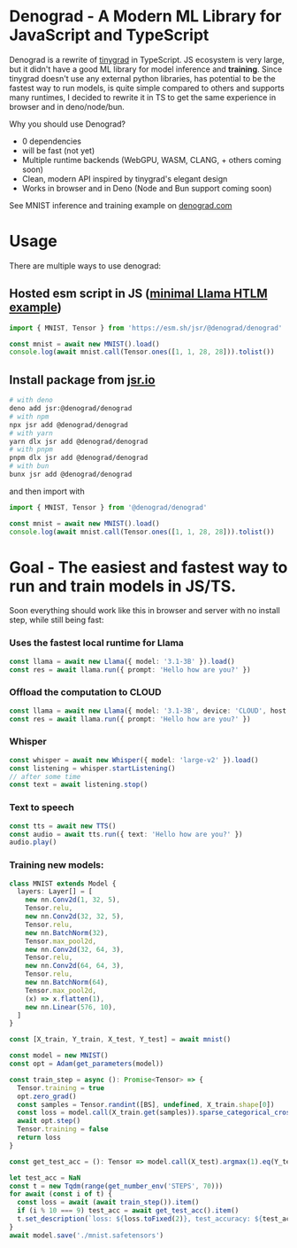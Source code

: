 # Denograd - A Modern ML Library for JavaScript and TypeScript

Denograd is a rewrite of [tinygrad](https://tinygrad.org/) in TypeScript. JS ecosystem is very large, but it didn't have a good ML library for model inference and **training**. Since tinygrad doesn't use any external python libraries, has potential to be the fastest way to run models, is quite simple compared to others and supports many runtimes, I decided to rewrite it in TS to get the same experience in browser and in deno/node/bun.

Why you should use Denograd?

- 0 dependencies
- will be fast (not yet)
- Multiple runtime backends (WebGPU, WASM, CLANG, + others coming soon)
- Clean, modern API inspired by tinygrad's elegant design
- Works in browser and in Deno (Node and Bun support coming soon)

See MNIST inference and training example on [denograd.com](https://denograd.com)

# Usage

There are multiple ways to use denograd:

## Hosted esm script in JS ([minimal Llama HTLM example](/llama.html))

```js
import { MNIST, Tensor } from 'https://esm.sh/jsr/@denograd/denograd'

const mnist = await new MNIST().load()
console.log(await mnist.call(Tensor.ones([1, 1, 28, 28])).tolist())
```

## Install package from [jsr.io](https://jsr.io/@denograd/denograd)

```bash
# with deno
deno add jsr:@denograd/denograd
# with npm
npx jsr add @denograd/denograd
# with yarn
yarn dlx jsr add @denograd/denograd
# with pnpm
pnpm dlx jsr add @denograd/denograd
# with bun
bunx jsr add @denograd/denograd
```

and then import with

```ts
import { MNIST, Tensor } from '@denograd/denograd'

const mnist = await new MNIST().load()
console.log(await mnist.call(Tensor.ones([1, 1, 28, 28])).tolist())
```

# Goal - The easiest and fastest way to run and train models in JS/TS.

Soon everything should work like this in browser and server with no install step, while still being fast:

### Uses the fastest local runtime for Llama

```ts
const llama = await new Llama({ model: '3.1-3B' }).load()
const res = await llama.run({ prompt: 'Hello how are you?' })
```

### Offload the computation to CLOUD

```ts
const llama = await new Llama({ model: '3.1-3B', device: 'CLOUD', host: process.env.CLOUD_HOST }).load()
const res = await llama.run({ prompt: 'Hello how are you?' })
```

### Whisper

```ts
const whisper = await new Whisper({ model: 'large-v2' }).load()
const listening = whisper.startListening()
// after some time
const text = await listening.stop()
```

### Text to speech

```ts
const tts = await new TTS()
const audio = await tts.run({ text: 'Hello how are you?' })
audio.play()
```

### Training new models:

```ts
class MNIST extends Model {
  layers: Layer[] = [
    new nn.Conv2d(1, 32, 5),
    Tensor.relu,
    new nn.Conv2d(32, 32, 5),
    Tensor.relu,
    new nn.BatchNorm(32),
    Tensor.max_pool2d,
    new nn.Conv2d(32, 64, 3),
    Tensor.relu,
    new nn.Conv2d(64, 64, 3),
    Tensor.relu,
    new nn.BatchNorm(64),
    Tensor.max_pool2d,
    (x) => x.flatten(1),
    new nn.Linear(576, 10),
  ]
}

const [X_train, Y_train, X_test, Y_test] = await mnist()

const model = new MNIST()
const opt = Adam(get_parameters(model))

const train_step = async (): Promise<Tensor> => {
  Tensor.training = true
  opt.zero_grad()
  const samples = Tensor.randint([BS], undefined, X_train.shape[0])
  const loss = model.call(X_train.get(samples)).sparse_categorical_crossentropy(Y_train.get(samples)).backward()
  await opt.step()
  Tensor.training = false
  return loss
}

const get_test_acc = (): Tensor => model.call(X_test).argmax(1).eq(Y_test).mean().mul(100)

let test_acc = NaN
const t = new Tqdm(range(get_number_env('STEPS', 70)))
for await (const i of t) {
  const loss = await (await train_step()).item()
  if (i % 10 === 9) test_acc = await get_test_acc().item()
  t.set_description(`loss: ${loss.toFixed(2)}, test_accuracy: ${test_acc.toFixed(2)}`)
}
await model.save('./mnist.safetensors')
```
